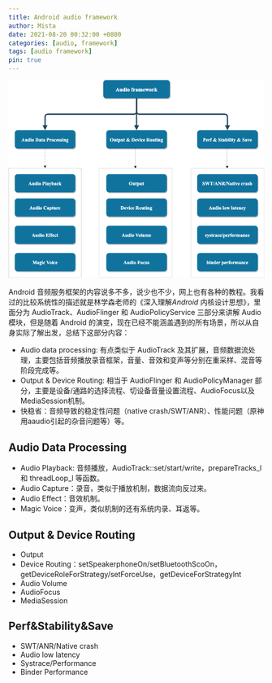 ```yaml
---
title: Android audio framework
author: Mista
date: 2021-08-20 00:32:00 +0800
categories: [audio, framework]
tags: [audio framework]
pin: true
---
```


![](https://raw.githubusercontent.com/Fgroove/longan/master/assets/img/audio_framework/audio_framework.png)

Android 音频服务框架的内容说多不多，说少也不少，网上也有各种的教程。我看过的比较系统性的描述就是林学森老师的《深入理解*Android* 内核设计思想》，里面分为 AudioTrack、AudioFlinger 和 AudioPolicyService 三部分来讲解 Audio 模块，但是随着 Android 的演变，现在已经不能涵盖遇到的所有场景，所以从自身实际了解出发，总结下这部分内容：

* Audio data processing: 有点类似于 AudioTrack 及其扩展，音频数据流处理，主要包括音频播放录音框架，音量、音效和变声等分别在重采样、混音等阶段完成等。
* Output & Device Routing: 相当于 AudioFlinger 和 AudioPolicyManager 部分，主要是设备/通路的选择流程、切设备音量设置流程、AudioFocus以及MediaSession机制。
* 快稳省：音频导致的稳定性问题（native crash/SWT/ANR）、性能问题（原神用aaudio引起的杂音问题等）等。

## Audio Data Processing

- Audio Playback: 音频播放，AudioTrack::set/start/write，prepareTracks_l 和 threadLoop_l 等函数。
- Audio Capture：录音，类似于播放机制，数据流向反过来。
- Audio Effect：音效机制。
- Magic Voice：变声，类似机制的还有系统内录、耳返等。

## Output & Device Routing

- Output
- Device Routing：setSpeakerphoneOn/setBluetoothScoOn，getDeviceRoleForStrategy/setForceUse，getDeviceForStrategyInt
- Audio Volume
- AudioFocus
- MediaSession

## Perf&Stability&Save

- SWT/ANR/Native crash
- Audio low latency
- Systrace/Performance
- Binder Performance

